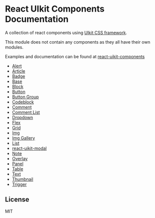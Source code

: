 # React UIkit Components Documentation

<p>
A collection of react components using <a href=http://getuikit.com/>UIkit CSS framework</a>.
<p/>

This module does not contain any components as they all have their own modules.

<p>
Examples and documentation can be found at <a href='http://otissv.github.io/react-uikit-components/'>react-uikit-components</a>
</a>
</p>

<ul>
  <li><a href='https://github.com/otissv/react-uikit-alert'>Alert</a></li>
  <li><a href='https://github.com/otissv/react-uikit-article'>Article</a></li>
  <li><a href='https://github.com/otissv/react-uikit-badge'>Badge</a></li>
  <li><a href='https://github.com/otissv/react-uikit-base'>Base</a></li>
  <li><a href='https://github.com/otissv/react-uikit-block'>Block</a></li>
  <li><a href='https://github.com/otissv/react-uikit-button'>Button</a></li>
  <li><a href='https://github.com/otissv/react-uikit-button-group'>Button Group</a></li>
  <li><a href='https://github.com/otissv/react-uikit-codeblock'>Codeblock</a></li>
  <li><a href='https://github.com/otissv/react-uikit-comment'>Comment</a></li>
  <li><a href='https://github.com/otissv/react-uikit-comment-list'>Comment List</a></li>
  <li><a href='https://github.com/otissv/react-uikit-dropdown'>Dropdown</a></li>
  <li><a href='https://github.com/otissv/react-uikit-flex'>Flex</a></li>
  <li><a href='https://github.com/otissv/react-uikit-grid'>Grid</a></li>
  <li><a href='https://github.com/otissv/react-uikit-img'>Img</a></li>
  <li><a href='https://github.com/otissv/react-uikit-img-gallery'>Img Gallery</a></li>
  <li><a href='https://github.com/otissv/react-uikit-list'>List</a></li>
  <li><a href='https://github.com/otissv/react-uikit-modal'>react-uikit-modal</a></li>
  <li><a href='https://github.com/otissv/react-uikit-note'>Note</a></li>
  <li><a href='https://github.com/otissv/react-uikit-overlay'>Overlay</a> </li>
  <li><a href='https://github.com/otissv/react-uikit-panel'>Panel</a></li>
  <li><a href='https://github.com/otissv/react-uikit-table'>Table</a></li>
  <li><a href='https://github.com/otissv/react-uikit-text'>Text</a></li>
  <li><a href='https://github.com/otissv/react-uikit-thumbnail'>Thumbnail</a></li>
  <li><a href='https://github.com/otissv/react-uikit-trigger'>Trigger</a></li>
</ul>

<section>
  <h2>License</h2>
    <p>MIT</p>
</section>
